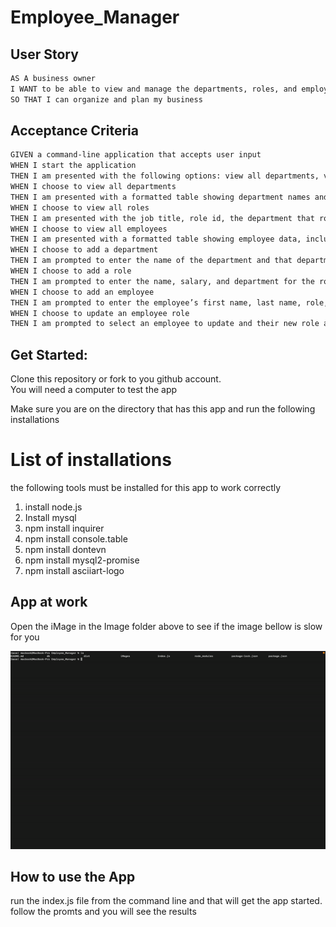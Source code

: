 # Employee_Manager

## User Story

```md
AS A business owner
I WANT to be able to view and manage the departments, roles, and employees in my company
SO THAT I can organize and plan my business
```

## Acceptance Criteria

```md
GIVEN a command-line application that accepts user input
WHEN I start the application
THEN I am presented with the following options: view all departments, view all roles, view all employees, add a department, add a role, add an employee, and update an employee role
WHEN I choose to view all departments
THEN I am presented with a formatted table showing department names and department ids
WHEN I choose to view all roles
THEN I am presented with the job title, role id, the department that role belongs to, and the salary for that role
WHEN I choose to view all employees
THEN I am presented with a formatted table showing employee data, including employee ids, first names, last names, job titles, departments, salaries, and managers that the employees report to
WHEN I choose to add a department
THEN I am prompted to enter the name of the department and that department is added to the database
WHEN I choose to add a role
THEN I am prompted to enter the name, salary, and department for the role and that role is added to the database
WHEN I choose to add an employee
THEN I am prompted to enter the employee’s first name, last name, role, and manager, and that employee is added to the database
WHEN I choose to update an employee role
THEN I am prompted to select an employee to update and their new role and this information is updated in the database 
```

## Get Started:

Clone this repository or fork to you github account.  
You will need a computer to test the app

Make sure you are on the directory that has this app and run the following installations

# List of installations 
the following tools must be installed for this app to work correctly

1. install node.js
2. Install mysql
3. npm install inquirer
4. npm install console.table
5. npm install dontevn
6. npm install mysql2-promise
7. npm install asciiart-logo

## App at work
Open the iMage in the Image folder above  to see if the image bellow is slow for you

![Employee_Manger_App](https://github.com/shangfii/Employee_Manager/blob/main/iMages/EmployeeManager.gif)

## How to use the App

run the index.js file from the command line and that will get the app started. 
follow the promts and you will see the results
